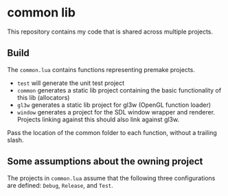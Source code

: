 # common lib

This repository contains my code that is shared across multiple projects.

## Build

The `common.lua` contains functions representing premake projects.

* `test` will generate the unit test project
* `common` generates a static lib project containing the basic functionality of this lib (allocators)
* `gl3w` generates a static lib project for gl3w (OpenGL function loader)
* `window` generates a project for the SDL window wrapper and renderer. Projects linking against this should also link against gl3w.

Pass the location of the common folder to each function, without a trailing slash.

## Some assumptions about the owning project

The projects in `common.lua` assume that the following three configurations are defined: `Debug`, `Release`, and `Test`.
